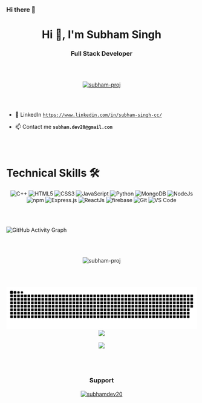 ### Hi there 👋

<h1 align="center">Hi 👋, I'm Subham Singh</h1>
<h3 align="center">Full Stack Developer</h3>

<br></br>

<p align="center"> <a href="https://github.com/ryo-ma/github-profile-trophy"><img src="https://github-profile-trophy.vercel.app/?username=subham-proj" alt="subham-proj" /></a> </p>
<br></br>

- 📝 LinkedIn [`https://www.linkedin.com/in/subham-singh-cc/`](https://www.linkedin.com/in/subham-singh-cc/)

- 📫 Contact me **`subham.dev20@gmail.com`**

<br></br>
<h1>Technical Skills 🛠</h1>

<p align="center"> 
  <img alt="C++" src="https://img.shields.io/badge/c++-%23ED8B00.svg?&style=for-the-badge&logo=C++&logoColor=red" />
  <img alt="HTML5" src="https://img.shields.io/badge/html5-%23E34F26.svg?&style=for-the-badge&logo=html5&logoColor=white" />
  <img alt="CSS3" src="https://img.shields.io/badge/css3-%231572B6.svg?&style=for-the-badge&logo=css3&logoColor=white" />
  <img alt="JavaScript" src="https://img.shields.io/badge/javascript-%23323330.svg?&style=for-the-badge&logo=javascript&logoColor=%23F7DF1E" />
  <img alt="Python" src="https://img.shields.io/badge/python-%2314354C.svg?style=for-the-badge&logo=python&logoColor=white"/>
  <img alt="MongoDB" src="https://img.shields.io/badge/MongoDB-lightgreen?style=for-the-badge&logo=mongodb&logoColor=4EA94B" />
  <img alt="NodeJs" src="https://img.shields.io/badge/Node.js-339933?style=for-the-badge&logo=nodedotjs&logoColor=white" />
  <img alt="npm" src="https://img.shields.io/badge/npm-CB3837?style=for-the-badge&logo=npm&logoColor=white" />
  <img alt="Express.js" src="https://img.shields.io/badge/Express.js-000000?style=for-the-badge&logo=express&logoColor=white" />
  <img alt="ReactJs" src="https://img.shields.io/badge/React-20232A?style=for-the-badge&logo=react&logoColor=61DAFB" />
  <img alt="firebase" src="https://img.shields.io/badge/firebase-ffca28?style=for-the-badge&logo=firebase&logoColor=black" />
  <img alt="Git" src="https://img.shields.io/badge/Git-F05032?style=for-the-badge&logo=git&logoColor=white" />
  <img alt="VS Code" src="https://img.shields.io/badge/Visual_Studio_Code-0078D4?style=for-the-badge&logo=visual%20studio%20code&logoColor=white" />
</p>


<br></br>

![GitHub Activity Graph](https://activity-graph.herokuapp.com/graph?username=subham-proj&theme=dracula&hide_border=true)

<br></br>
<p align="center"><img align="center" src="https://github-readme-streak-stats.herokuapp.com/?user=subham-proj&" alt="subham-proj" /></p>

<br></br>

<div align="center">
<img src="https://github.com/kothariji/kothariji/blob/master/github-user-contribution.svg"></img>
</div>

<div align="center">
<img src="https://img.shields.io/github/followers/subham-proj.svg?style=social&label=Follow"></img>

<img src="https://gpvc.arturio.dev/subham-proj"></img>
</div>

<br></br>

<h3 align="center">Support</h3>
<p align="center"><a href="https://www.buymeacoffee.com/subhamdev20"> <img align="center" src="https://cdn.buymeacoffee.com/buttons/v2/default-yellow.png" height="50" width="210" alt="subhamdev20" /></a></p><br><br>
